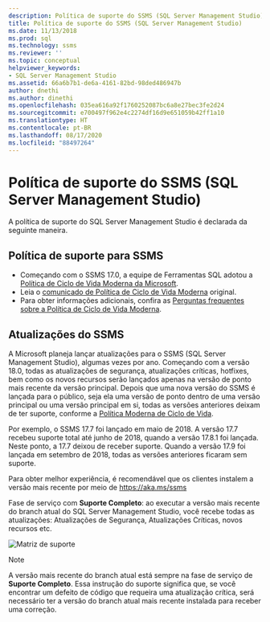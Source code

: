 ```yaml
---
description: Política de suporte do SSMS (SQL Server Management Studio)
title: Política de suporte do SSMS (SQL Server Management Studio)
ms.date: 11/13/2018
ms.prod: sql
ms.technology: ssms
ms.reviewer: ''
ms.topic: conceptual
helpviewer_keywords:
- SQL Server Management Studio
ms.assetid: 66a6b7b1-de6a-4161-82bd-98ded486947b
author: dnethi
ms.author: dinethi
ms.openlocfilehash: 035ea616a92f1760252087bc6a8e27bec3fe2d24
ms.sourcegitcommit: e700497f962e4c2274df16d9e651059b42ff1a10
ms.translationtype: HT
ms.contentlocale: pt-BR
ms.lasthandoff: 08/17/2020
ms.locfileid: "88497264"
---
```

# <a name="sql-server-management-studio-ssms-support-policy"></a>Política de suporte do SSMS (SQL Server Management Studio)

A política de suporte do SQL Server Management Studio é declarada da seguinte maneira.

## <a name="support-policy-for-ssms"></a>Política de suporte para SSMS
- Começando com o SSMS 17.0, a equipe de Ferramentas SQL adotou a [Política de Ciclo de Vida Moderna da Microsoft](https://support.microsoft.com/help/30881/modern-lifecycle-policy).
- Leia o [comunicado de Política de Ciclo de Vida Moderna](https://support.microsoft.com/help/447912/announcing-microsoft-modern-lifecycle-policy) original.
- Para obter informações adicionais, confira as [Perguntas frequentes sobre a Política de Ciclo de Vida Moderna](https://support.microsoft.com/help/30882/modern-lifecycle-policy-faq).

## <a name="ssms-updates"></a>Atualizações do SSMS 

A Microsoft planeja lançar atualizações para o SSMS (SQL Server Management Studio), algumas vezes por ano. Começando com a versão 18.0, todas as atualizações de segurança, atualizações críticas, hotfixes, bem como os novos recursos serão lançados apenas na versão de ponto mais recente da versão principal. Depois que uma nova versão do SSMS é lançada para o público, seja ela uma versão de ponto dentro de uma versão principal ou uma versão principal em si, todas as versões anteriores deixam de ter suporte, conforme a [Política Moderna de Ciclo de Vida](https://support.microsoft.com/help/30881/modern-lifecycle-policy).


Por exemplo, o SSMS 17.7 foi lançado em maio de 2018. A versão 17.7 recebeu suporte total até junho de 2018, quando a versão 17.8.1 foi lançada. Neste ponto, a 17.7 deixou de receber suporte. Quando a versão 17.9 foi lançada em setembro de 2018, todas as versões anteriores ficaram sem suporte. 

Para obter melhor experiência, é recomendável que os clientes instalem a versão mais recente por meio de https://aka.ms/ssms  

Fase de serviço com **Suporte Completo**: ao executar a versão mais recente do branch atual do SQL Server Management Studio, você recebe todas as atualizações: Atualizações de Segurança, Atualizações Críticas, novos recursos etc.



![Matriz de suporte](./media/ssms-supportpolicy/support-policy.png)


> [!NOTE]
> A versão mais recente do branch atual está sempre na fase de serviço de **Suporte Completo**. Essa instrução do suporte significa que, se você encontrar um defeito de código que requeira uma atualização crítica, será necessário ter a versão do branch atual mais recente instalada para receber uma correção.
